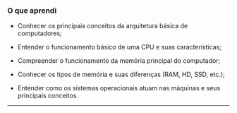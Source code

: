### O que aprendi

- Conhecer os principais conceitos da arquitetura básica de computadores;

- Entender o funcionamento básico de uma CPU e suas características;

- Compreender o funcionamento da memória principal do computador;

- Conhecer os tipos de memória e suas diferenças (RAM, HD, SSD, etc.);

- Entender como os sistemas operacionais atuam nas máquinas e seus principais conceitos.

---


